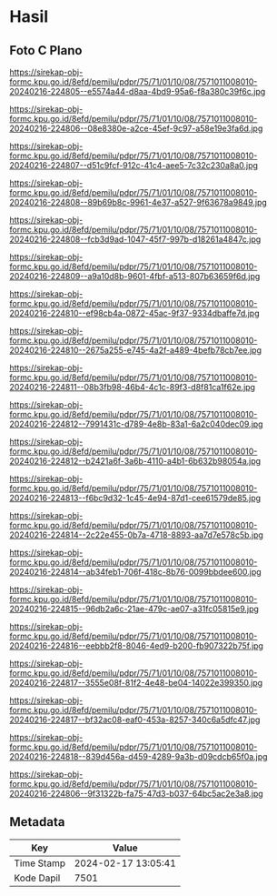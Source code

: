 # Hasil

## Foto C Plano

https://sirekap-obj-formc.kpu.go.id/8efd/pemilu/pdpr/75/71/01/10/08/7571011008010-20240216-224805--e5574a44-d8aa-4bd9-95a6-f8a380c39f6c.jpg

https://sirekap-obj-formc.kpu.go.id/8efd/pemilu/pdpr/75/71/01/10/08/7571011008010-20240216-224806--08e8380e-a2ce-45ef-9c97-a58e19e3fa6d.jpg

https://sirekap-obj-formc.kpu.go.id/8efd/pemilu/pdpr/75/71/01/10/08/7571011008010-20240216-224807--d51c9fcf-912c-41c4-aee5-7c32c230a8a0.jpg

https://sirekap-obj-formc.kpu.go.id/8efd/pemilu/pdpr/75/71/01/10/08/7571011008010-20240216-224808--89b69b8c-9961-4e37-a527-9f63678a9849.jpg

https://sirekap-obj-formc.kpu.go.id/8efd/pemilu/pdpr/75/71/01/10/08/7571011008010-20240216-224808--fcb3d9ad-1047-45f7-997b-d18261a4847c.jpg

https://sirekap-obj-formc.kpu.go.id/8efd/pemilu/pdpr/75/71/01/10/08/7571011008010-20240216-224809--a9a10d8b-9601-4fbf-a513-807b63659f6d.jpg

https://sirekap-obj-formc.kpu.go.id/8efd/pemilu/pdpr/75/71/01/10/08/7571011008010-20240216-224810--ef98cb4a-0872-45ac-9f37-9334dbaffe7d.jpg

https://sirekap-obj-formc.kpu.go.id/8efd/pemilu/pdpr/75/71/01/10/08/7571011008010-20240216-224810--2675a255-e745-4a2f-a489-4befb78cb7ee.jpg

https://sirekap-obj-formc.kpu.go.id/8efd/pemilu/pdpr/75/71/01/10/08/7571011008010-20240216-224811--08b3fb98-46b4-4c1c-89f3-d8f81ca1f62e.jpg

https://sirekap-obj-formc.kpu.go.id/8efd/pemilu/pdpr/75/71/01/10/08/7571011008010-20240216-224812--7991431c-d789-4e8b-83a1-6a2c040dec09.jpg

https://sirekap-obj-formc.kpu.go.id/8efd/pemilu/pdpr/75/71/01/10/08/7571011008010-20240216-224812--b2421a6f-3a6b-4110-a4b1-6b632b98054a.jpg

https://sirekap-obj-formc.kpu.go.id/8efd/pemilu/pdpr/75/71/01/10/08/7571011008010-20240216-224813--f6bc9d32-1c45-4e94-87d1-cee61579de85.jpg

https://sirekap-obj-formc.kpu.go.id/8efd/pemilu/pdpr/75/71/01/10/08/7571011008010-20240216-224814--2c22e455-0b7a-4718-8893-aa7d7e578c5b.jpg

https://sirekap-obj-formc.kpu.go.id/8efd/pemilu/pdpr/75/71/01/10/08/7571011008010-20240216-224814--ab34feb1-706f-418c-8b76-0099bbdee600.jpg

https://sirekap-obj-formc.kpu.go.id/8efd/pemilu/pdpr/75/71/01/10/08/7571011008010-20240216-224815--96db2a6c-21ae-479c-ae07-a31fc05815e9.jpg

https://sirekap-obj-formc.kpu.go.id/8efd/pemilu/pdpr/75/71/01/10/08/7571011008010-20240216-224816--eebbb2f8-8046-4ed9-b200-fb907322b75f.jpg

https://sirekap-obj-formc.kpu.go.id/8efd/pemilu/pdpr/75/71/01/10/08/7571011008010-20240216-224817--3555e08f-81f2-4e48-be04-14022e399350.jpg

https://sirekap-obj-formc.kpu.go.id/8efd/pemilu/pdpr/75/71/01/10/08/7571011008010-20240216-224817--bf32ac08-eaf0-453a-8257-340c6a5dfc47.jpg

https://sirekap-obj-formc.kpu.go.id/8efd/pemilu/pdpr/75/71/01/10/08/7571011008010-20240216-224818--839d456a-d459-4289-9a3b-d09cdcb65f0a.jpg

https://sirekap-obj-formc.kpu.go.id/8efd/pemilu/pdpr/75/71/01/10/08/7571011008010-20240216-224806--9f31322b-fa75-47d3-b037-64bc5ac2e3a8.jpg


## Metadata

| Key        | Value               |
| ---------- | ------------------- |
| Time Stamp | 2024-02-17 13:05:41 |
| Kode Dapil | 7501                |



